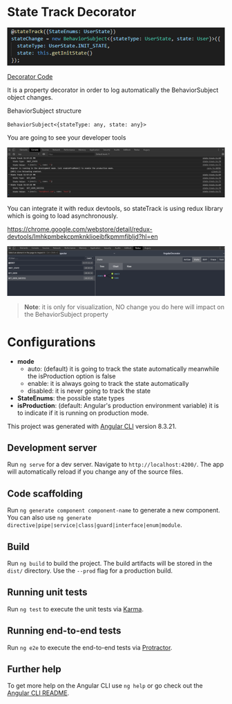 # State Track Decorator
![Decorator](screens/decorator.png)

[Decorator Code](src/app/decorators/state-track.ts)

It is a property decorator in order to log automatically the BehaviorSubject object changes.

BehaviorSubject structure

`BehaviorSubject<{stateType: any, state: any}>`

You are going to see your developer tools

![Console Logs](screens/console.png)

You can integrate it with redux devtools, so stateTrack is using redux library which is going to load asynchronously.

https://chrome.google.com/webstore/detail/redux-devtools/lmhkpmbekcpmknklioeibfkpmmfibljd?hl=en

![Redux DevTools](screens/redux-devtools.png)

> **Note**:  it is only for visualization, NO change you do here will impact on the BehaviorSubject property

# Configurations

- **mode**
  - auto: (default) it is going to track the state automatically meanwhile the isProduction option is false
  - enable: it is always going to track the state automatically
  - disabled: it is never going to track the state
- **StateEnums**: the possible state types
- **isProduction**: (default: Angular's production environment variable) it is to indicate if it is running on production mode.


This project was generated with [Angular CLI](https://github.com/angular/angular-cli) version 8.3.21.

## Development server

Run `ng serve` for a dev server. Navigate to `http://localhost:4200/`. The app will automatically reload if you change any of the source files.

## Code scaffolding

Run `ng generate component component-name` to generate a new component. You can also use `ng generate directive|pipe|service|class|guard|interface|enum|module`.

## Build

Run `ng build` to build the project. The build artifacts will be stored in the `dist/` directory. Use the `--prod` flag for a production build.

## Running unit tests

Run `ng test` to execute the unit tests via [Karma](https://karma-runner.github.io).

## Running end-to-end tests

Run `ng e2e` to execute the end-to-end tests via [Protractor](http://www.protractortest.org/).

## Further help

To get more help on the Angular CLI use `ng help` or go check out the [Angular CLI README](https://github.com/angular/angular-cli/blob/master/README.md).
